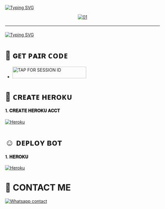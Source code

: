 <a href="https://git.io/typing-svg"><img src="https://readme-typing-svg.demolab.com?font=Black+Ops+One&size=50&pause=1000&color=red&center=true&width=910&height=100&lines=QUEEN+MD+BOT+; RELEASED+ON+10.+04.+2025; KEEP+LOVING+QUEEN+MD"
alt="Typing SVG" /></a>
  </p>

<div style="text-align: center;">
  <a href="https://ibb.co/N6NMDtn">
    <img src="https://i.ibb.co/BHbYb7Vy/1743837507587.jpg" alt="01" border="0"></a>
  <hr style="margin-top: 20px; margin-bottom: 20px;">
</div>

<a href="https://git.io/typing-svg"><img src="https://readme-typing-svg.demolab.com?font=Black+Ops+One&size=50&pause=1000&color=red&center=true&width=910&height=100&lines=FORK+AND+STAR+THIS+REPO"
alt="Typing SVG" /></a>
  </p>

# 🙂 ɢᴇᴛ ᴘᴀɪʀ ᴄᴏᴅᴇ
</a></p>
- <a href="https://queenpair.onrender.com"><img title="TAP FOR SESSION ID" src="https://img.shields.io/badge/TAP FOR SESSION ID-h?color=pink&style=for-the-badge&logo=porsche&logoColor=pink" width="240" height="38.45"/></a></p>

# 🙁 ᴄʀᴇᴀᴛᴇ ʜᴇʀᴏᴋᴜ


<h4 align="left">1. 𝐂𝐑𝐄𝐀𝐓𝐄 𝐇𝐄𝐑𝐎𝐊𝐔 𝐀𝐂𝐂𝐓</h4>
<p align="left">
<a href='https://signup.heroku.com/' target="_blank"><img alt='Heroku' src='https://img.shields.io/badge/-Heroku%20Deploy-purple?style=for-the-badge&logo=heroku&logoColor=white'/></a>
</p>

# ☺️ ᴅᴇᴘʟᴏʏ ʙᴏᴛ

<h4 align="left">1. 𝐇𝐄𝐑𝐎𝐊𝐔</h4>
<p align="left">
<a href='https://dashboard.heroku.com/new?template=https://github.com/darkdev-tech/QUEEN-MENTOR' target="_blank"><img alt='Heroku' src='https://img.shields.io/badge/-Heroku%20Deploy-purple?style=for-the-badge&logo=heroku&logoColor=white'/></a>
</p>

# 🥹 CONTACT ME
[![Whatsapp contact](https://img.shields.io/badge/Contact-DARK%20Dev-25D366?style=for-the-badge&logo=whatsapp)](https://wa.me/+254107065646)
